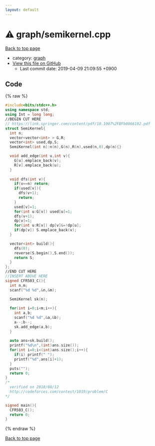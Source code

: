 ```yaml
---
layout: default
---
```


<!-- mathjax config similar to math.stackexchange -->
<script type="text/javascript" async
  src="https://cdnjs.cloudflare.com/ajax/libs/mathjax/2.7.5/MathJax.js?config=TeX-MML-AM_CHTML">
</script>
<script type="text/x-mathjax-config">
  MathJax.Hub.Config({
    TeX: { equationNumbers: { autoNumber: "AMS" }},
    tex2jax: {
      inlineMath: [ ['$','$'] ],
      processEscapes: true
    },
    "HTML-CSS": { matchFontHeight: false },
    displayAlign: "left",
    displayIndent: "2em"
  });
</script>

<script type="text/javascript" src="https://cdnjs.cloudflare.com/ajax/libs/jquery/3.4.1/jquery.min.js"></script>
<script src="https://cdn.jsdelivr.net/npm/jquery-balloon-js@1.1.2/jquery.balloon.min.js" integrity="sha256-ZEYs9VrgAeNuPvs15E39OsyOJaIkXEEt10fzxJ20+2I=" crossorigin="anonymous"></script>
<script type="text/javascript" src="../../assets/js/copy-button.js"></script>
<link rel="stylesheet" href="../../assets/css/copy-button.css" />


# :warning: graph/semikernel.cpp
<a href="../../index.html">Back to top page</a>

* category: <a href="../../index.html#f8b0b924ebd7046dbfa85a856e4682c8">graph</a>
* <a href="{{ site.github.repository_url }}/blob/master/graph/semikernel.cpp">View this file on GitHub</a>
    - Last commit date: 2019-04-09 21:09:55 +0900




## Code
{% raw %}
```cpp
#include<bits/stdc++.h>
using namespace std;
using Int = long long;
//BEGIN CUT HERE
// https://link.springer.com/content/pdf/10.1007%2FBFb0066192.pdf
struct SemiKernel{
  int n;
  vector<vector<int> > G,R;
  vector<int> used,dp,S;
  SemiKernel(int n):n(n),G(n),R(n),used(n,0),dp(n){}

  void add_edge(int u,int v){
    G[u].emplace_back(v);
    R[v].emplace_back(u);
  }
  
  void dfs(int v){
    if(v==n) return;
    if(used[v]){
      dfs(v+1);
      return;
    }
    used[v]=1;
    for(int u:G[v]) used[u]=1;
    dfs(v+1);
    dp[v]=1;
    for(int u:R[v]) dp[v]&=!dp[u];
    if(dp[v]) S.emplace_back(v);
  }

  vector<int> build(){
    dfs(0);
    reverse(S.begin(),S.end());
    return S;
  }
};
//END CUT HERE
//INSERT ABOVE HERE
signed CFR503_C(){
  int n,m;
  scanf("%d %d",&n,&m);

  SemiKernel sk(n);
  
  for(int i=0;i<m;i++){
    int a,b;    
    scanf("%d %d",&a,&b);
    a--;b--;
    sk.add_edge(a,b);
  }
  
  auto ans=sk.build();
  printf("%d\n",(int)ans.size());
  for(int i=0;i<(int)ans.size();i++){
    if(i) printf(" ");
    printf("%d",ans[i]+1);
  }
  puts("");
  return 0;
}
/*
  verified on 2018/08/12
  http://codeforces.com/contest/1019/problem/C
*/

signed main(){
  CFR503_C();
  return 0;
}

```
{% endraw %}

<a href="../../index.html">Back to top page</a>


